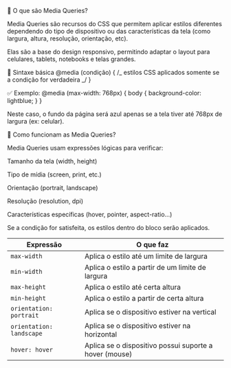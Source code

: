 📌 O que são Media Queries?

Media Queries são recursos do CSS que permitem aplicar estilos diferentes dependendo do tipo de dispositivo ou das características da tela (como largura, altura, resolução, orientação, etc).

Elas são a base do design responsivo, permitindo adaptar o layout para celulares, tablets, notebooks e telas grandes.

🔧 Sintaxe básica
@media (condição) {
/_ estilos CSS aplicados somente se a condição for verdadeira _/
}

✅ Exemplo:
@media (max-width: 768px) {
body {
background-color: lightblue;
}
}

Neste caso, o fundo da página será azul apenas se a tela tiver até 768px de largura (ex: celular).

🎯 Como funcionam as Media Queries?

Media Queries usam expressões lógicas para verificar:

Tamanho da tela (width, height)

Tipo de mídia (screen, print, etc.)

Orientação (portrait, landscape)

Resolução (resolution, dpi)

Características específicas (hover, pointer, aspect-ratio...)

Se a condição for satisfeita, os estilos dentro do bloco serão aplicados.

| Expressão                | O que faz                                              |
| ------------------------ | ------------------------------------------------------ |
| `max-width`              | Aplica o estilo até um limite de largura               |
| `min-width`              | Aplica o estilo a partir de um limite de largura       |
| `max-height`             | Aplica o estilo até certa altura                       |
| `min-height`             | Aplica o estilo a partir de certa altura               |
| `orientation: portrait`  | Aplica se o dispositivo estiver na vertical            |
| `orientation: landscape` | Aplica se o dispositivo estiver na horizontal          |
| `hover: hover`           | Aplica se o dispositivo possui suporte a hover (mouse) |

